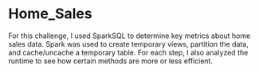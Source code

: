 # Home_Sales
For this challenge, I used SparkSQL to determine key metrics about home sales data. Spark was used to create temporary views, partition the data, and cache/uncache a temporary table. For each step, I also analyzed the runtime to see how certain methods are more or less efficient. 
